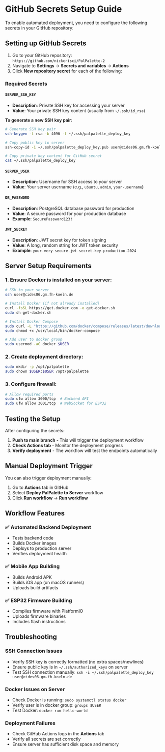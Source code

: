 # GitHub Secrets Setup Guide

To enable automated deployment, you need to configure the following secrets in your GitHub repository:

## Setting up GitHub Secrets

1. Go to your GitHub repository: `https://github.com/nickcrisci/PalPalette-2`
2. Navigate to **Settings** → **Secrets and variables** → **Actions**
3. Click **New repository secret** for each of the following:

### Required Secrets

#### `SERVER_SSH_KEY`

- **Description**: Private SSH key for accessing your server
- **Value**: Your private SSH key content (usually from `~/.ssh/id_rsa`)

**To generate a new SSH key pair:**

```bash
# Generate SSH key pair
ssh-keygen -t rsa -b 4096 -f ~/.ssh/palpalette_deploy_key

# Copy public key to server
ssh-copy-id -i ~/.ssh/palpalette_deploy_key.pub user@cides06.gm.fh-koeln.de

# Copy private key content for GitHub secret
cat ~/.ssh/palpalette_deploy_key
```

#### `SERVER_USER`

- **Description**: Username for SSH access to your server
- **Value**: Your server username (e.g., `ubuntu`, `admin`, `your-username`)

#### `DB_PASSWORD`

- **Description**: PostgreSQL database password for production
- **Value**: A secure password for your production database
- **Example**: `SecurePassword123!`

#### `JWT_SECRET`

- **Description**: JWT secret key for token signing
- **Value**: A long, random string for JWT token security
- **Example**: `your-very-secure-jwt-secret-key-production-2024`

## Server Setup Requirements

### 1. Ensure Docker is installed on your server:

```bash
# SSH to your server
ssh user@cides06.gm.fh-koeln.de

# Install Docker (if not already installed)
curl -fsSL https://get.docker.com -o get-docker.sh
sudo sh get-docker.sh

# Install Docker Compose
sudo curl -L "https://github.com/docker/compose/releases/latest/download/docker-compose-$(uname -s)-$(uname -m)" -o /usr/local/bin/docker-compose
sudo chmod +x /usr/local/bin/docker-compose

# Add user to docker group
sudo usermod -aG docker $USER
```

### 2. Create deployment directory:

```bash
sudo mkdir -p /opt/palpalette
sudo chown $USER:$USER /opt/palpalette
```

### 3. Configure firewall:

```bash
# Allow required ports
sudo ufw allow 3000/tcp  # Backend API
sudo ufw allow 3001/tcp  # WebSocket for ESP32
```

## Testing the Setup

After configuring the secrets:

1. **Push to main branch** - This will trigger the deployment workflow
2. **Check Actions tab** - Monitor the deployment progress
3. **Verify deployment** - The workflow will test the endpoints automatically

## Manual Deployment Trigger

You can also trigger deployment manually:

1. Go to **Actions** tab in GitHub
2. Select **Deploy PalPalette to Server** workflow
3. Click **Run workflow** → **Run workflow**

## Workflow Features

### ✅ Automated Backend Deployment

- Tests backend code
- Builds Docker images
- Deploys to production server
- Verifies deployment health

### ✅ Mobile App Building

- Builds Android APK
- Builds iOS app (on macOS runners)
- Uploads build artifacts

### ✅ ESP32 Firmware Building

- Compiles firmware with PlatformIO
- Uploads firmware binaries
- Includes flash instructions

## Troubleshooting

### SSH Connection Issues

- Verify SSH key is correctly formatted (no extra spaces/newlines)
- Ensure public key is in `~/.ssh/authorized_keys` on server
- Test SSH connection manually: `ssh -i ~/.ssh/palpalette_deploy_key user@cides06.gm.fh-koeln.de`

### Docker Issues on Server

- Check Docker is running: `sudo systemctl status docker`
- Verify user is in docker group: `groups $USER`
- Test Docker: `docker run hello-world`

### Deployment Failures

- Check GitHub Actions logs in the **Actions** tab
- Verify all secrets are set correctly
- Ensure server has sufficient disk space and memory
